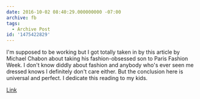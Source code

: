 ```yaml
---
date: 2016-10-02 08:40:29.000000000 -07:00
archive: fb
tags: 
  - Archive Post
id: '1475422829'
---
```


I'm supposed to be working but I got totally taken in by this article by Michael Chabon about taking his fashion-obsessed son to Paris Fashion Week. I don't know diddly about fashion and anybody who's ever seen me dressed knows I definitely don't care either. But the conclusion here is universal and perfect. I dedicate this reading to my kids.

[Link](http://www.gq.com/story/my-son-the-prince-of-fashion)
